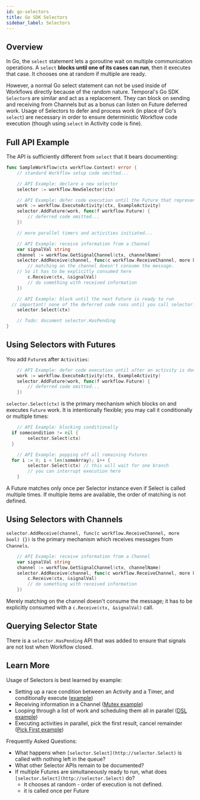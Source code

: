 ```yaml
---
id: go-selectors
title: Go SDK Selectors
sidebar_label: Selectors
---
```


## Overview

In Go, the `select` statement lets a goroutine wait on multiple communication operations.
A `select` **blocks until one of its cases can run**, then it executes that case.
It chooses one at random if multiple are ready.

However, a normal Go select statement can not be used inside of Workflows directly because of the random nature.
Temporal's Go SDK `Selector`s are similar and act as a replacement.
They can block on sending and receiving from Channels but as a bonus can listen on Future deferred work.
Usage of Selectors to defer and process work (in place of Go's `select`) are necessary in order to ensure deterministic Workflow code execution (though using `select` in Activity code is fine).

## Full API Example

The API is sufficiently different from `select` that it bears documenting:

```go
func SampleWorkflow(ctx workflow.Context) error {
	// standard Workflow setup code omitted...

	// API Example: declare a new selector
	selector := workflow.NewSelector(ctx)

	// API Example: defer code execution until the Future that represents Activity result is ready
	work := workflow.ExecuteActivity(ctx, ExampleActivity)
	selector.AddFuture(work, func(f workflow.Future) {
		// deferred code omitted...
	})

	// more parallel timers and activities initiated...

	// API Example: receive information from a Channel
	var signalVal string
	channel := workflow.GetSignalChannel(ctx, channelName)
	selector.AddReceive(channel, func(c workflow.ReceiveChannel, more bool) {
		// matching on the channel doesn't consume the message.
    // So it has to be explicitly consumed here
		c.Receive(ctx, &signalVal)
		// do something with received information
	})

	// API Example: block until the next Future is ready to run
  // important! none of the deferred code runs until you call selector.Select
	selector.Select(ctx)

	// Todo: document selector.HasPending
}
```

## Using Selectors with Futures

You add `Future`s after `Activities`:

```go
	// API Example: defer code execution until after an activity is done
	work := workflow.ExecuteActivity(ctx, ExampleActivity)
	selector.AddFuture(work, func(f workflow.Future) {
		// deferred code omitted...
	})
```

`selector.Select(ctx)` is the primary mechanism which blocks on and executes `Future` work.
It is intentionally flexible; you may call it conditionally or multiple times:

```go
	// API Example: blocking conditionally
  if somecondition != nil {
		selector.Select(ctx)
  }

	// API Example: popping off all remaining Futures
  for i := 0; i < len(someArray); i++ {
		selector.Select(ctx) // this will wait for one branch
		// you can interrupt execution here
	}
```

A Future matches only once per Selector instance even if Select is called multiple times.
If multiple items are available, the order of matching is not defined.

## Using Selectors with Channels

`selector.AddReceive(channel, func(c workflow.ReceiveChannel, more bool) {})` is the primary mechanism which receives messages from `Channels`.

```go
	// API Example: receive information from a Channel
	var signalVal string
	channel := workflow.GetSignalChannel(ctx, channelName)
	selector.AddReceive(channel, func(c workflow.ReceiveChannel, more bool) {
		c.Receive(ctx, &signalVal)
		// do something with received information
	})
```

Merely matching on the channel doesn't consume the message; it has to be explicitly consumed with a `c.Receive(ctx, &signalVal)` call.

## Querying Selector State

There is a `selector.HasPending` API that was added to ensure that signals are not lost when Workflow closed.	

## Learn More

Usage of Selectors is best learned by example:

- Setting up a race condition between an Activity and a Timer, and conditionally execute ([example](https://github.com/temporalio/samples-go/blob/14980b3792cc3a8447318fefe9a73fe0a580d4b9/timer/workflow.go))
- Receiving information in a Channel ([Mutex example](https://github.com/temporalio/samples-go/blob/14980b3792cc3a8447318fefe9a73fe0a580d4b9/mutex/mutex_workflow.go))
- Looping through a list of work and scheduling them all in parallel ([DSL example](https://github.com/temporalio/samples-go/blob/14980b3792cc3a8447318fefe9a73fe0a580d4b9/dsl/workflow.go))
- Executing activities in parallel, pick the first result, cancel remainder ([Pick First example](https://github.com/temporalio/samples-go/blob/14980b3792cc3a8447318fefe9a73fe0a580d4b9/pickfirst/pickfirst_workflow.go))

Frequently Asked Questions:

- What happens when `[selector.Select](http://selector.Select)` is called with nothing left in the queue?
- What other Selector APIs remain to be documented?
- If multiple Futures are simultaneously ready to run, what does `[selector.Select](http://selector.Select)` do?
    - It chooses at random - order of execution is not defined.
    - it is called once per Future
